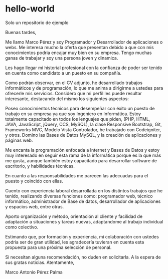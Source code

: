 # hello-world
Solo un repositorio de ejemplo

Buenas tardes,

Me llamo Marco Pérez y soy Programador y Desarrollador de aplicaciones o webs. Me interesa mucho la oferta que presentan debido a que con mis conocimientos podria encajar muy bien en su empresa. Tengo muchas ganas de trabajar y soy una persona joven y dinamica.

Les hago llegar mi historial profesional con la confianza de poder ser  tenido en cuenta como candidato a un puesto en su compañía.

Como podrán observar, en el CV adjunto, he desarrollado trabajos informáticos y de programación, lo que me anima a dirigirme a ustedes para ofrecerle mis servicios.
Considero que mi perfil les puede resultar interesante, destacando del mismo los siguientes aspectos:

Poseo conocimientos técnicos para desempeñar con éxito un puesto de trabajo en su empresa ya que soy Ingeniero en Informática.
Estoy totalmente capacitado en todos los lenguajes que piden, (PHP, HTML, JAVA, JavaScript, jQuery, CCS, MySQL), la clase Responsive Bootstrap, Git, Frameworks MVC, Modelo Vista Controlador, he trabajado con Codeigniter, y otros. Domino las Bases de Datos MySQL, y la creación de aplicaciones y páginas web. 

Me encanta la programación enfocada a Internet y Bases de Datos y estoy muy interesado en seguir esta rama de la informática porque es la que más me gusta, aunque también estoy capacitado para desarrollar software de escritorio, y habilidades técnicas.

En cuanto a las responsabilidades me parecen las adecuadas para el puesto y coincido con ellas.

Cuento con experiencia laboral desarrollada en los distintos trabajos que he tenido, realizando diversas funciones como: programador web, técnico informático, administrador de Base de datos, desarrollador de aplicaciones y espacios web, entre otras.

Aporto organización y método, orientación al cliente y facilidad de adaptación a situaciones y tareas nuevas, adaptandome al trabajo individual como colectivo.

Estimando  que, por formación y experiencia, mi colaboración con ustedes podría ser de gran utilidad,  les agradecería tuvieran en cuenta esta propuesta para una próxima selección de personal.

Si necesitan alguna recomendación, no duden en solicitarla.
A la espera de sus gratas noticias.
Atentamente,

Marco Antonio Pérez Palma
